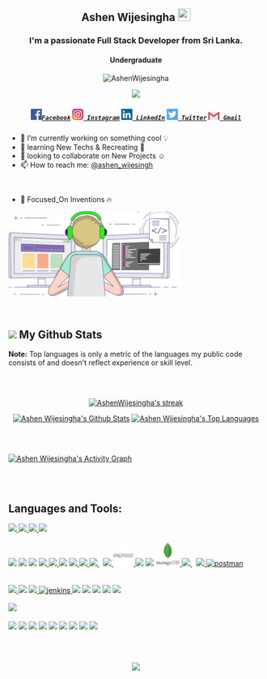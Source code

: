 <h2 align="center">Ashen Wijesingha <img src="https://media.giphy.com/media/hvRJCLFzcasrR4ia7z/giphy.gif" width="25px" height="25px">  
<h3 align="center">I'm a passionate Full Stack Developer from Sri Lanka.</h3>
 <h4 align="center">Undergraduate</h4>

<p align="center"> <img src="https://komarev.com/ghpvc/?username=AshenWijesingha" alt="AshenWijesingha" /> </p>
</h2>
<p> 
<p align="center">
    <img src="https://readme-typing-svg.herokuapp.com?color=fff&width=480&height=65&lines=Welcome+To+My+Profile+.+.+.+.;+.+.+.&center=true"></a>
</p>
<h5 align="center">
  <code><a href="https://www.facebook.com/ashen.dilshan.96" title="Facebook Profile"><img width="22"                                                                             src="https://github.com/AshenWijesingha/AshenWijesingha/blob/main/Images/facebook.png">Facebook</a></code>
  <code><a href="https://www.instagram.com/ashen_wijesingha/" title="Instagram Profile"><img width="22" src="https://github.com/AshenWijesingha/AshenWijesingha/blob/main/Images/instagram.svg"> Instagram</a></code>
  <code><a href="https://www.linkedin.com/in/ashen-wijesinghe-89137312b/" title="LinkedIn Profile"><img width="22" src="https://github.com/AshenWijesingha/AshenWijesingha/blob/main/Images/linkedin.svg"> LinkedIn</a></code>
  <code><a href="https://www.twitter.com/ashen_wijesingh" title="Twitter Profile"><img width="22" src="https://github.com/AshenWijesingha/AshenWijesingha/blob/main/Images/twitter.png"> Twitter</a></code>
  <code><a href="mailto:a.d.wijesina@gmail.com; a.d.wijesingha@outlook.com" title="Send Email"><img width="22" src="https://github.com/AshenWijesingha/AshenWijesingha/blob/main/Images/gmail.png"> Gmail</a></code>

</h5>
<p/>

 - 🔭 I’m currently working on something cool :bulb: 
 - 🌱 learning New Techs & Recreating :construction:  
 - 👯 looking to collaborate on New Projects ☺
 - 📫 How to reach me: [@ashen_wijesingh](mailto:a.d.wijesina@gmail.com;)
<br>

<!--

[<img align="left" alt="ashen.dilshan.96 | Facebook" width="22px" src="https://cdn.jsdelivr.net/npm/simple-icons@v3/icons/facebook.svg" />][facebook]
[<img align="left" alt="ashen_wijesingha | Instagram" width="22px" src="https://cdn.jsdelivr.net/npm/simple-icons@v3/icons/instagram.svg" />][instagram]
[<img align="left" alt="ashen-wijesinghe-89137312b | LinkedIn" width="22px" src="https://cdn.jsdelivr.net/npm/simple-icons@v3/icons/linkedin.svg" />][linkedin]
[<img align="left" alt="ashen_wijesingh | Twitter" width="22px" src="https://cdn.jsdelivr.net/npm/simple-icons@v3/icons/twitter.svg" />][twitter]

-->

- :dart: Focused_On Inventions :fire: 

 ![enter image description here](https://raw.githubusercontent.com/AshenWijesingha/AshenWijesingha/main/gif1.gif)

<br>

## <img src="https://img.icons8.com/color/48/000000/programming-flag.png"/> My Github Stats
  
  <b>Note:</b> Top languages is only a metric of the languages my public code consists of and doesn't reflect experience or skill level.


<br/>
<br/>

<p align="center">
    <a href="https://github.com/AshenWijesingha/github-readme-streak-stats">
        <img title="🔥 Get streak stats for your profile at git.io/streak-stats" alt="AshenWijesingha's streak" src="https://github-readme-streak-stats.herokuapp.com/?user=AshenWijesingha&theme=black-ice&hide_border=true&stroke=0000&background=060A0CD0"/>
    </a>
 </p>
 <p align="center">
   <a href="https://github.com/AshenWijesingha/github-readme-stats"><img alt="Ashen Wijesingha's Github Stats" src="https://github-readme-stats.vercel.app/api?username=AshenWijesingha&show_icons=true&count_private=true&theme=react&hide_border=true&bg_color=0D1117" /></a>
  <a href="https://github.com/AshenWijesingha/github-readme-stats"><img alt="Ashen Wijesingha's Top Languages" src="https://github-readme-stats.vercel.app/api/top-langs/?username=AshenWijesingha&langs_count=8&count_private=true&layout=compact&theme=react&hide_border=true&bg_color=0D1117" /></a>
</p>

<br/>
<br/>


<a href="https://github.com/AshenWijesingha/github-readme-activity-graph"><img alt="Ashen Wijesingha's Activity Graph" src="https://activity-graph.herokuapp.com/graph?username=AshenWijesingha&bg_color=0D1117&color=5BCDEC&line=5BCDEC&point=FFFFFF&hide_border=true" /></a>

<br/>
<br/>

## Languages and Tools:

<p align="left"> 

<a href="https://developer.mozilla.org/en-US/docs/Web/JavaScript" target="_blank"> 
	<img src="https://img.icons8.com/color/48/000000/javascript.png"/> </a> 
<a href="https://www.w3.org/html/" target="_blank"> 
	<img src="https://img.icons8.com/color/48/000000/html-5.png"/> </a> 
<a href="https://www.w3schools.com/css/" target="_blank"> 
	<img src="https://img.icons8.com/color/48/000000/css3.png"/> </a> 
<a href="https://getbootstrap.com" target="_blank"> 
	<img src="https://img.icons8.com/color/48/000000/bootstrap.png"/> </a>
	
<br/>
<br/>
	
<a href="https://www.w3schools.in/c-tutorial/" target="_blank"> 
	<img src="https://img.icons8.com/color/48/000000/c-programming.png"/></a>
<a href="https://www.w3schools.com/CPP/default.asp" target="_blank"> 
	<img src="https://img.icons8.com/color/48/000000/c-plus-plus-logo.png"/></a>
<a href="https://www.w3schools.com/cs/index.php" target="_blank"> 
	<img src="https://img.icons8.com/color/48/000000/c-sharp-logo.png"/></a>
<a href="https://www.python.org" target="_blank"> 
	<img src="https://img.icons8.com/color/48/000000/python.png"/> </a> 
<a href="https://www.java.com" target="_blank"> 
	<img src="https://img.icons8.com/color/48/000000/java-coffee-cup-logo.png"/> </a>
<a href="https://www.typescriptlang.org/" target="_blank"> 
	<img src="https://img.icons8.com/color/48/000000/typescript.png"/></a>
<a href="https://reactjs.org/" target="_blank"> 
	<img src="https://img.icons8.com/color/48/000000/react-native.png"/> </a>
<a href="https://spring.io/projects/spring-boot" target="_blank"> 
	<img src="https://img.icons8.com/color/48/000000/spring-logo.png"/> </a> 
<a style="padding-right:8px;" href="https://nodejs.org" target="_blank"> 
	<img src="https://img.icons8.com/color/48/000000/nodejs.png"/> </a> 
<a href="https://redux.js.org" target="_blank"> 
	<img src="https://img.icons8.com/color/48/000000/redux.png"/> </a>
<a href="https://expressjs.com" target="_blank"> 
	<img src="https://raw.githubusercontent.com/devicons/devicon/master/icons/express/express-original-wordmark.svg" alt="express" width="40" height="40"/> </a>
<a href="https://sass-lang.com/" target="_blank"> 
	<img src="https://img.icons8.com/color/50/000000/sass.png"/></a>
<a href="https://www.npmjs.com/" target="_blank"> 
	<img src="https://img.icons8.com/color/48/000000/npm.png"/></a>
<a href="https://www.mongodb.com/" target="_blank"> 
	<img src="https://raw.githubusercontent.com/devicons/devicon/master/icons/mongodb/mongodb-original-wordmark.svg" alt="mongodb" width="48" height="48"/> </a>
<a style="padding-right:8px;" href="https://www.mysql.com/" target="_blank"> 
	<img src="https://img.icons8.com/fluent/50/000000/mysql-logo.png"/> </a>	
<a href="https://firebase.google.com/" target="_blank"> 
	<img src="https://img.icons8.com/color/48/000000/firebase.png"/> </a> 
<a href="https://postman.com" target="_blank"> 
	<img src="https://www.vectorlogo.zone/logos/getpostman/getpostman-icon.svg" alt="postman" width="45" height="45"/> </a> 
<a href="https://threejs.org/" target="_blank"> 
	<img align="left" alt="" width="48px" src="https://raw.githubusercontent.com/NFavareto/static-icons/master/language/3js.png" /> </a> 
<a href="https://yarnpkg.com/" target="_blank"> 
	<img align="left" alt="" width="48px" src="https://res.cloudinary.com/practicaldev/image/fetch/s--5Duu3bxN--/c_limit%2Cf_auto%2Cfl_progressive%2Cq_auto%2Cw_880/https://dev-to-uploads.s3.amazonaws.com/i/8k7tg1r8tzwkwtsxyz1v.png" /> </a> 


<br/>
<br/>
<br/>
	
<a href="https://developer.android.com/" target="_blank"> 
	<img src="https://img.icons8.com/color/48/000000/android-studio--v2.png"/> </a>
<a href="https://tomcat.apache.org/" target="_blank"> 
	<img src="https://img.icons8.com/color/50/000000/tomcat.png"/></a>
<a href="https://git-scm.com/" target="_blank"> 
	<img src="https://img.icons8.com/color/48/000000/git.png"/> </a> 
<a href="https://www.jenkins.io" target="_blank"> 
	<img src="https://www.vectorlogo.zone/logos/jenkins/jenkins-icon.svg" alt="jenkins" width="48" height="48"/> </a> 
<a href="https://visualstudio.microsoft.com/" target="_blank"> 
	<img src="https://img.icons8.com/color/48/000000/visual-studio.png"/></a>
<a href="https://code.visualstudio.com/download" target="_blank"> 
	<img src="https://img.icons8.com/color/48/000000/visual-studio-code-2019.png"/></a>
<a href="https://www.jetbrains.com/" target="_blank"> 
	<img src="https://img.icons8.com/color/48/000000/jetbrains.png"/></a>
<a href="https://github.com/" target="_blank"> 
	<img src="https://img.icons8.com/color/48/000000/github.png"/></a>
<a href="https://www.arduino.cc/" target="_blank"> 
	<img src="https://img.icons8.com/color/48/000000/arduino.png"/></a>

<br/>
<br/>

<a href="#" target="_blank"> 
	<img src="https://img.icons8.com/color/50/000000/open-source--v1.png"/></a>

<br/>
<br/>

<a href="#" target="_blank"> 
	<img src="https://img.icons8.com/color/50/000000/adobe-illustrator--v1.png"/></a>
<a href="#" target="_blank"> 
	<img src="https://img.icons8.com/color/50/000000/adobe-indesign--v1.png"/></a>
<a href="#" target="_blank"> 
	<img src="https://img.icons8.com/color/50/000000/adobe-after-effects--v1.png"/></a>
<a href="#" target="_blank"> 
	<img src="https://img.icons8.com/color/50/000000/adobe-lightroom--v1.png"/></a>
<a href="#" target="_blank"> 
	<img src="https://img.icons8.com/color/50/000000/adobe-dreamweaver--v1.png"/></a>
<a href="#" target="_blank"> 
	<img src="https://img.icons8.com/color/50/000000/adobe-flash--v1.png"/></a>
<a href="#" target="_blank"> 
	<img src="https://img.icons8.com/color/50/000000/adobe-audition.png"/></a>
<a href="#" target="_blank"> 
	<img src="https://img.icons8.com/color/50/000000/adobe-bridge--v1.png"/></a>
<a href="#" target="_blank"> 
	<img src="https://img.icons8.com/color/50/000000/adobe-flash--v2.png"/></a>

</p>

<br/>
<br/>

<p align="center">
    <img src="https://readme-typing-svg.herokuapp.com?color=fff&width=480&height=65&lines=To+See+The+World,;Things+Dangerous+To+Come,;To+Find+Each+Other+And+To+Feel.;That+Is+Life+.+.+.+.;+.+.+.;_Ashen+Wijesingha&center=true"></a>
</p>


<!--
![Git Hub Contribution](https://user-images.githubusercontent.com/34527100/94196273-bebe8b80-fed1-11ea-9b26-7672c725a6fd.jpg)
-->

[twitter]: https://twitter.com/ashen_wijesingh
[instagram]: https://instagram.com/ashen_wijesingha
[linkedin]: https://linkedin.com/in/ashen-wijesinghe-89137312b/
[facebook]: https://www.facebook.com/ashen.dilshan.96

